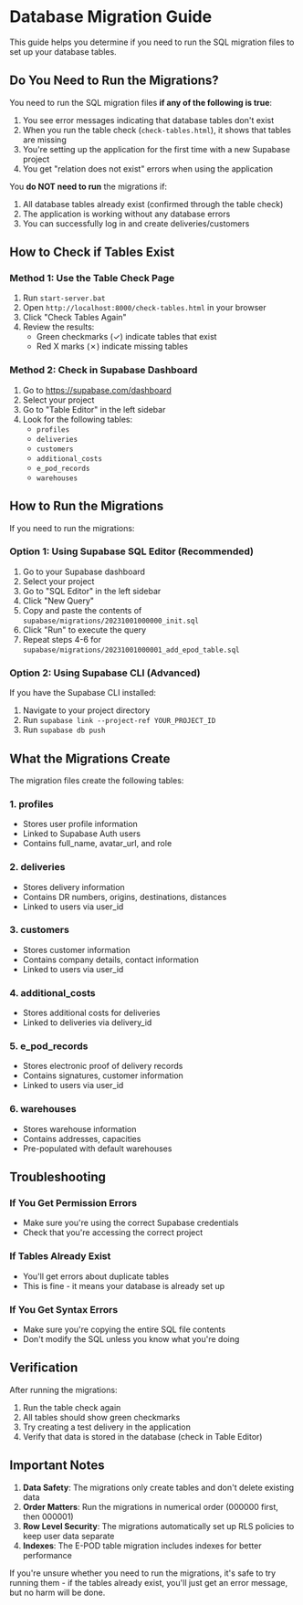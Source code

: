 # Database Migration Guide

This guide helps you determine if you need to run the SQL migration files to set up your database tables.

## Do You Need to Run the Migrations?

You need to run the SQL migration files **if any of the following is true**:

1. You see error messages indicating that database tables don't exist
2. When you run the table check (`check-tables.html`), it shows that tables are missing
3. You're setting up the application for the first time with a new Supabase project
4. You get "relation does not exist" errors when using the application

You **do NOT need to run** the migrations if:

1. All database tables already exist (confirmed through the table check)
2. The application is working without any database errors
3. You can successfully log in and create deliveries/customers

## How to Check if Tables Exist

### Method 1: Use the Table Check Page
1. Run `start-server.bat`
2. Open `http://localhost:8000/check-tables.html` in your browser
3. Click "Check Tables Again"
4. Review the results:
   - Green checkmarks (✓) indicate tables that exist
   - Red X marks (✗) indicate missing tables

### Method 2: Check in Supabase Dashboard
1. Go to https://supabase.com/dashboard
2. Select your project
3. Go to "Table Editor" in the left sidebar
4. Look for the following tables:
   - `profiles`
   - `deliveries`
   - `customers`
   - `additional_costs`
   - `e_pod_records`
   - `warehouses`

## How to Run the Migrations

If you need to run the migrations:

### Option 1: Using Supabase SQL Editor (Recommended)
1. Go to your Supabase dashboard
2. Select your project
3. Go to "SQL Editor" in the left sidebar
4. Click "New Query"
5. Copy and paste the contents of `supabase/migrations/20231001000000_init.sql`
6. Click "Run" to execute the query
7. Repeat steps 4-6 for `supabase/migrations/20231001000001_add_epod_table.sql`

### Option 2: Using Supabase CLI (Advanced)
If you have the Supabase CLI installed:
1. Navigate to your project directory
2. Run `supabase link --project-ref YOUR_PROJECT_ID`
3. Run `supabase db push`

## What the Migrations Create

The migration files create the following tables:

### 1. profiles
- Stores user profile information
- Linked to Supabase Auth users
- Contains full_name, avatar_url, and role

### 2. deliveries
- Stores delivery information
- Contains DR numbers, origins, destinations, distances
- Linked to users via user_id

### 3. customers
- Stores customer information
- Contains company details, contact information
- Linked to users via user_id

### 4. additional_costs
- Stores additional costs for deliveries
- Linked to deliveries via delivery_id

### 5. e_pod_records
- Stores electronic proof of delivery records
- Contains signatures, customer information
- Linked to users via user_id

### 6. warehouses
- Stores warehouse information
- Contains addresses, capacities
- Pre-populated with default warehouses

## Troubleshooting

### If You Get Permission Errors
- Make sure you're using the correct Supabase credentials
- Check that you're accessing the correct project

### If Tables Already Exist
- You'll get errors about duplicate tables
- This is fine - it means your database is already set up

### If You Get Syntax Errors
- Make sure you're copying the entire SQL file contents
- Don't modify the SQL unless you know what you're doing

## Verification

After running the migrations:
1. Run the table check again
2. All tables should show green checkmarks
3. Try creating a test delivery in the application
4. Verify that data is stored in the database (check in Table Editor)

## Important Notes

1. **Data Safety**: The migrations only create tables and don't delete existing data
2. **Order Matters**: Run the migrations in numerical order (000000 first, then 000001)
3. **Row Level Security**: The migrations automatically set up RLS policies to keep user data separate
4. **Indexes**: The E-POD table migration includes indexes for better performance

If you're unsure whether you need to run the migrations, it's safe to try running them - if the tables already exist, you'll just get an error message, but no harm will be done.